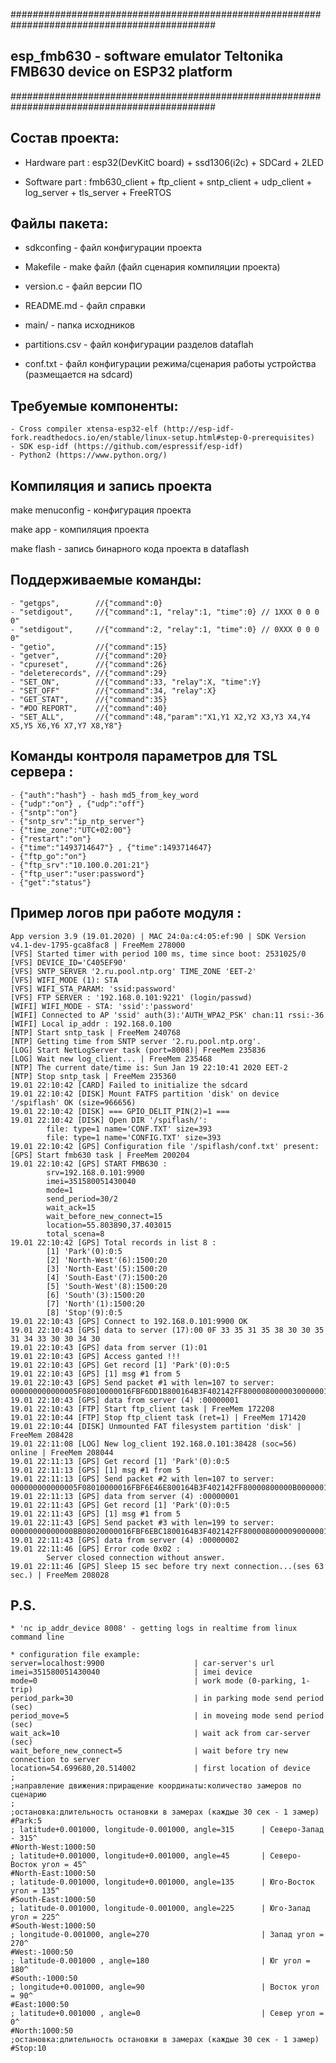 #############################################################################################
##       esp_fmb630 - software emulator Teltonika FMB630 device on ESP32 platform
#############################################################################################


## Состав проекта:

* Hardware part : esp32(DevKitC board) + ssd1306(i2c) + SDCard + 2LED

* Software part : fmb630_client + ftp_client + sntp_client + udp_client + log_server + tls_server + FreeRTOS


## Файлы пакета:

* sdkconfing     - файл конфигурации проекта

* Makefile       - make файл (файл сценария компиляции проекта)

* version.c      - файл версии ПО

* README.md      - файл справки

* main/          - папка исходников

* partitions.csv - файл конфигурации разделов dataflah

* conf.txt       - файл конфигурации режима/сценария работы устройства (размещается на sdcard)


## Требуемые компоненты:

```
- Cross compiler xtensa-esp32-elf (http://esp-idf-fork.readthedocs.io/en/stable/linux-setup.html#step-0-prerequisites)
- SDK esp-idf (https://github.com/espressif/esp-idf)
- Python2 (https://www.python.org/)
```

## Компиляция и запись проекта

make menuconfig - конфигурация проекта

make app        - компиляция проекта

make flash      - запись бинарного кода проекта в dataflash


## Поддерживаемые команды:

```
- "getgps",        //{"command":0}
- "setdigout",     //{"command":1, "relay":1, "time":0} // 1XXX 0 0 0 0"
- "setdigout",     //{"command":2, "relay":1, "time":0} // 0XXX 0 0 0 0"
- "getio",         //{"command":15}
- "getver",        //{"command":20}
- "cpureset",      //{"command":26}
- "deleterecords", //{"command":29}
- "SET_ON",        //{"command":33, "relay":X, "time":Y}
- "SET_OFF"        //{"command":34, "relay":X}
- "GET_STAT",      //{"command":35}
- "#DO REPORT",    //{"command":40}
- "SET_ALL",       //{"command":48,"param":"X1,Y1 X2,Y2 X3,Y3 X4,Y4 X5,Y5 X6,Y6 X7,Y7 X8,Y8"}
```

## Команды контроля параметров для TSL сервера :

```
- {"auth":"hash"} - hash md5_from_key_word
- {"udp":"on"} , {"udp":"off"}
- {"sntp":"on"}
- {"sntp_srv":"ip_ntp_server"}
- {"time_zone":"UTC+02:00"}
- {"restart":"on"}
- {"time":"1493714647"} , {"time":1493714647}
- {"ftp_go":"on"}
- {"ftp_srv":"10.100.0.201:21"}
- {"ftp_user":"user:password"}
- {"get":"status"}
```


## Пример логов при работе модуля :
```
App version 3.9 (19.01.2020) | MAC 24:0a:c4:05:ef:90 | SDK Version v4.1-dev-1795-gca8fac8 | FreeMem 278000
[VFS] Started timer with period 100 ms, time since boot: 2531025/0
[VFS] DEVICE_ID='C405EF90'
[VFS] SNTP_SERVER '2.ru.pool.ntp.org' TIME_ZONE 'EET-2'
[VFS] WIFI_MODE (1): STA
[VFS] WIFI_STA_PARAM: 'ssid:password'
[VFS] FTP SERVER : '192.168.0.101:9221' (login/passwd)
[WIFI] WIFI_MODE - STA: 'ssid':'password'
[WIFI] Connected to AP 'ssid' auth(3):'AUTH_WPA2_PSK' chan:11 rssi:-36
[WIFI] Local ip_addr : 192.168.0.100
[NTP] Start sntp_task | FreeMem 240768
[NTP] Getting time from SNTP server '2.ru.pool.ntp.org'.
[LOG] Start NetLogServer task (port=8008)| FreeMem 235836
[LOG] Wait new log_client... | FreeMem 235468
[NTP] The current date/time is: Sun Jan 19 22:10:41 2020 EET-2
[NTP] Stop sntp_task | FreeMem 235360
19.01 22:10:42 [CARD] Failed to initialize the sdcard
19.01 22:10:42 [DISK] Mount FATFS partition 'disk' on device '/spiflash' OK (size=966656)
19.01 22:10:42 [DISK] === GPIO_DELIT_PIN(2)=1 ===
19.01 22:10:42 [DISK] Open DIR '/spiflash/':
        file: type=1 name='CONF.TXT' size=393
        file: type=1 name='CONFIG.TXT' size=393
19.01 22:10:42 [GPS] Configuration file '/spiflash/conf.txt' present:
[GPS] Start fmb630 task | FreeMem 200204
19.01 22:10:42 [GPS] START FMB630 :
        srv=192.168.0.101:9900
        imei=351580051430040
        mode=1
        send_period=30/2
        wait_ack=15
        wait_before_new_connect=15
        location=55.803890,37.403015
        total_scena=8
19.01 22:10:42 [GPS] Total records in list 8 :
        [1] 'Park'(0):0:5
        [2] 'North-West'(6):1500:20
        [3] 'North-East'(5):1500:20
        [4] 'South-East'(7):1500:20
        [5] 'South-West'(8):1500:20
        [6] 'South'(3):1500:20
        [7] 'North'(1):1500:20
        [8] 'Stop'(9):0:5
19.01 22:10:43 [GPS] Connect to 192.168.0.101:9900 OK
19.01 22:10:43 [GPS] data to server (17):00 0F 33 35 31 35 38 30 30 35 31 34 33 30 30 34 30
19.01 22:10:43 [GPS] data from server (1):01
19.01 22:10:43 [GPS] Access ganted !!!
19.01 22:10:43 [GPS] Get record [1] 'Park'(0):0:5
19.01 22:10:43 [GPS] [1] msg #1 from 5
19.01 22:10:43 [GPS] Send packet #1 with len=107 to server:
000000000000005F08010000016FBF6DD1B800164B3F402142FF800008000003000000170D0100020103010401B300B4003200330016034703F0001504EF00070902EE0A01460B04B04326C5440032422F0C18000003C700000000F10000620BD800000000000100003FAA
19.01 22:10:43 [GPS] data from server (4) :00000001
19.01 22:10:43 [FTP] Start ftp_client task | FreeMem 172208
19.01 22:10:44 [FTP] Stop ftp_client task (ret=1) | FreeMem 171420
19.01 22:10:44 [DISK] Unmounted FAT filesystem partition 'disk' | FreeMem 208428
19.01 22:11:08 [LOG] New log_client 192.168.0.101:38428 (soc=56) online | FreeMem 208044
19.01 22:11:13 [GPS] Get record [1] 'Park'(0):0:5
19.01 22:11:13 [GPS] [1] msg #1 from 5
19.01 22:11:13 [GPS] Send packet #2 with len=107 to server:
000000000000005F08010000016FBF6E46E800164B3F402142FF80000800000B000000170D0100020103010401B300B4003200330016034703F0001504EF00070902EE0A01460B04B04326C5440032422F0C18000003C700000000F10000620BD800000000000100008DEB
19.01 22:11:13 [GPS] data from server (4) :00000001
19.01 22:11:43 [GPS] Get record [1] 'Park'(0):0:5
19.01 22:11:43 [GPS] [1] msg #1 from 5
19.01 22:11:43 [GPS] Send packet #3 with len=199 to server:
00000000000000BB08020000016FBF6EBC1800164B3F402142FF800008000009000000170D0100020103010401B300B4003200330016034703F0001504EF00070902EE0A01460B04B04326C5440032422F0C18000003C700000000F10000620BD800000000000000016FBF6EBC1800164B3F402142FF800008000009000000170D0100020103010401B300B4003200330016034703F0001504EF00070902EE0A01460B04B04326C5440032422F0C18000003C700000000F10000620BD800000000000200004695
19.01 22:11:43 [GPS] data from server (4) :00000002
19.01 22:11:46 [GPS] Error code 0x02 :
        Server closed connection without answer.
19.01 22:11:46 [GPS] Sleep 15 sec before try next connection...(ses 63 sec.) | FreeMem 208028
```


## P.S.
```
* 'nc ip_addr_device 8008' - getting logs in realtime from linux command line

* configuration file example:
server=localhost:9900                    | car-server's url
imei=351580051430040                     | imei device
mode=0                                   | work mode (0-parking, 1-trip)
period_park=30                           | in parking mode send period (sec)
period_move=5                            | in moveing mode send period (sec)
wait_ack=10                              | wait ack from car-server (sec)
wait_before_new_connect=5                | wait before try new connection to server
location=54.699680,20.514002             | first location of device
;
;направление движения:приращение координаты:количество замеров по сценарию
;
;остановка:длительность остановки в замерах (каждые 30 сек - 1 замер)
#Park:5
; latitude+0.001000, longitude-0.001000, angle=315      | Северо-Запад - 315^
#North-West:1000:50
; latitude+0.001000, longitude+0.001000, angle=45       | Северо-Восток угол = 45^
#North-East:1000:50
; latitude-0.001000, longitude+0.001000, angle=135      | Юго-Восток угол = 135^
#South-East:1000:50
; latitude-0.001000, longitude-0.001000, angle=225      | Юго-Запад угол = 225^
#South-West:1000:50
; longitude-0.001000, angle=270                         | Запад угол = 270^
#West:-1000:50
; latitude-0.001000 , angle=180                         | Юг угол = 180^
#South:-1000:50
; longitude+0.001000, angle=90                          | Восток угол = 90^
#East:1000:50
; latitude+0.001000 , angle=0                           | Север угол = 0^
#North:1000:50
;остановка:длительность остановки в замерах (каждые 30 сек - 1 замер)
#Stop:10
```

